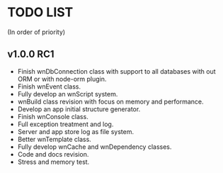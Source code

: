 TODO LIST
==============
(In order of priority)

## v1.0.0 RC1

- Finish wnDbConnection class with support to all databases with out ORM or with node-orm plugin.
- Finish wnEvent class.
- Fully develop an wnScript system.
- wnBuild class revision with focus on memory and performance.
- Develop an app initial structure generator.
- Finish wnConsole class.
- Full exception treatment and log.
- Server and app store log as file system.
- Better wnTemplate class.
- Fully develop wnCache and wnDependency classes.
- Code and docs revision. 
- Stress and memory test.